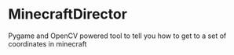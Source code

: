 # MinecraftDirector
Pygame and OpenCV powered tool to tell you how to get to a set of coordinates in minecraft 
